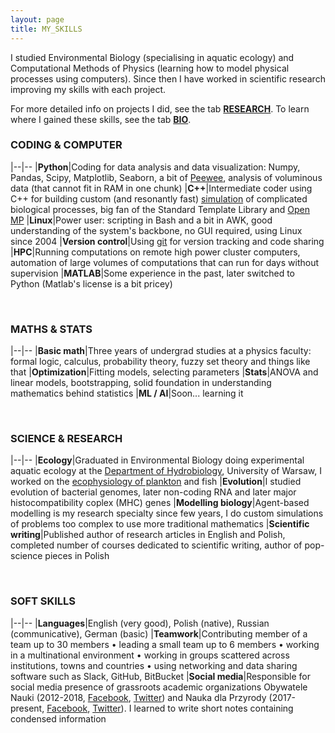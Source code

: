 ```yaml
---
layout: page
title: MY_SKILLS
---
```


I studied Environmental Biology (specialising in aquatic ecology) and Computational Methods of Physics (learning how to model physical processes using computers). Since then I have worked in scientific research improving my skills with each project.

For more detailed info on projects I did, see the tab [**RESEARCH**](/3_RESEARCH). To learn where I gained these skills, see the tab [**BIO**](/1_BIO).

### CODING & COMPUTER

|--|--
|**Python**|Coding for data analysis and data visualization: Numpy, Pandas, Scipy, Matplotlib, Seaborn, a bit of [Peewee](http://docs.peewee-orm.com/en/latest/), analysis of voluminous data (that cannot fit in RAM in one chunk)
|**C++**|Intermediate coder using C++ for building custom (and resonantly fast) [simulation](https://github.com/pbentkowski/MHC_Evolution) of complicated biological processes, big fan of the Standard Template Library and [Open MP](https://github.com/pbentkowski/Random-Numbers-and-Multithreading-in-C-11)
|**Linux**|Power user: scripting in Bash and a bit in AWK, good understanding of the system's backbone, no GUI required, using Linux since 2004
|**Version control**|Using [git](https://bentkowski.net/repos.html) for version tracking and code sharing
|**HPC**|Running computations on remote high power cluster computers, automation of large volumes of computations that can run for days without supervision
|**MATLAB**|Some experience in the past, later switched to Python (Matlab's license is a bit pricey)

&nbsp;

### MATHS & STATS

|--|--
|**Basic&nbsp;math**|Three years of undergrad studies at a physics faculty: formal logic, calculus, probability theory, fuzzy set theory and things like that
|**Optimization**|Fitting models, selecting parameters
|**Stats**|ANOVA and linear models, bootstrapping, solid foundation in understanding mathematics behind statistics
|**ML&nbsp;/&nbsp;AI**|Soon... learning it

&nbsp;

### SCIENCE & RESEARCH

|--|--
|**Ecology**|Graduated in Environmental Biology doing experimental aquatic ecology at the [Department of Hydrobiology](http://www.hydro.biol.uw.edu.pl/en), University of Warsaw, I worked on the [ecophysiology of plankton](https://www.researchgate.net/publication/226083801_Role_of_melatonin_in_the_control_of_depth_distribution_of_Daphnia_magna) and fish
|**Evolution**|I studied evolution of bacterial genomes, later non-coding RNA and later major histocompatibility coplex (MHC) genes
|**Modelling biology**|Agent-based modelling is my research specialty since few years, I do custom simulations of problems too complex to use more traditional mathematics
|**Scientific writing**|Published author of research articles in English and Polish, completed number of courses dedicated to scientific writing, author of pop-science pieces in Polish

&nbsp;

### SOFT SKILLS

|--|--
|**Languages**|English (very good), Polish (native), Russian (communicative), German (basic)
|**Teamwork**|Contributing member of a team up to 30 members • leading a small team up to 6 members • working in a multinational environment • working in groups scattered across institutions, towns and countries • using networking and data sharing software such as Slack, GitHub, BitBucket
|**Social&nbsp;media**|Responsible for social media presence of grassroots academic organizations Obywatele Nauki (2012-2018, [Facebook](https://www.facebook.com/obywatelenauki/), [Twitter](https://twitter.com/obywatelenauki)) and Nauka dla Przyrody (2017-present, [Facebook](https://www.facebook.com/wierzewbialowieze/), [Twitter](https://twitter.com/naukaprzyrody)). I learned to write short notes containing condensed information